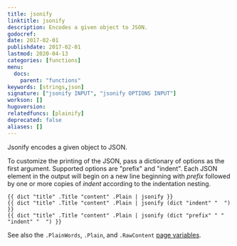```yaml
---
title: jsonify
linktitle: jsonify
description: Encodes a given object to JSON.
godocref:
date: 2017-02-01
publishdate: 2017-02-01
lastmod: 2020-04-13
categories: [functions]
menu:
  docs:
    parent: "functions"
keywords: [strings,json]
signature: ["jsonify INPUT", "jsonify OPTIONS INPUT"]
workson: []
hugoversion:
relatedfuncs: [plainify]
deprecated: false
aliases: []
---
```


Jsonify encodes a given object to JSON.

To customize the printing of the JSON, pass a dictionary of options as the first
argument.  Supported options are "prefix" and "indent".  Each JSON element in
the output will begin on a new line beginning with *prefix* followed by one or
more copies of *indent* according to the indentation nesting.


```
{{ dict "title" .Title "content" .Plain | jsonify }}
{{ dict "title" .Title "content" .Plain | jsonify (dict "indent" "  ") }}
{{ dict "title" .Title "content" .Plain | jsonify (dict "prefix" " " "indent" "  ") }}
```

See also the `.PlainWords`, `.Plain`, and `.RawContent` [page variables][pagevars].

[pagevars]: /variables/page/
